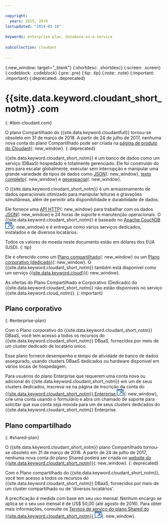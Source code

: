 ```yaml
---

copyright:
  years: 2015, 2019
lastupdated: "2019-03-18"

keywords: enterprise plan, database-as-a-service

subcollection: cloudant

---
```


{:new_window: target="_blank"}
{:shortdesc: .shortdesc}
{:screen: .screen}
{:codeblock: .codeblock}
{:pre: .pre}
{:tip: .tip}
{:note: .note}
{:important: .important}
{:deprecated: .deprecated}

<!-- Acrolinx: 2017-05-10 -->

# {{site.data.keyword.cloudant_short_notm}} .com
{: #ibm-cloudant.com}

O plano Compartilhado do {{site.data.keyword.cloudantfull}} tornou-se obsoleto em 31 de março de 2018. 
A partir de 24 de julho de 2017, nenhuma nova conta do plano Compartilhado pode ser criada na [página de produto do Cloudant](https://cloudant.com){: new_window}. 
{: deprecated}

{{site.data.keyword.cloudant_short_notm}} é um banco de dados como um serviço (DBaaS) hospedado e totalmente gerenciado. 
Ele foi construído do zero para escalar globalmente, executar sem interrupção e manipular uma grande variedade de tipos de dados
como [JSON](/docs/services/Cloudant?topic=cloudant-ibm-cloudant-basics#json-overview){: new_window},
[texto completo](/docs/services/Cloudant?topic=cloudant-query#creating-an-index){: new_window}
e [geoespacial](/docs/services/Cloudant?topic=cloudant-cloudant-nosql-db-geospatial#cloudant-nosql-db-geospatial){: new_window}.

O {{site.data.keyword.cloudant_short_notm}} é um armazenamento de dados operacionais otimizado para manipular leituras
e gravações simultâneas, além de permitir alta disponibilidade e durabilidade de dados.

Ele fornece uma [API HTTP](/docs/services/Cloudant?topic=cloudant-ibm-cloudant-basics#http-api){: new_window} para trabalhar com os dados [JSON](/docs/services/Cloudant?topic=cloudant-ibm-cloudant-basics#json-overview){: new_window}
e 24 horas de suporte e manutenção operacionais. 
O {{site.data.keyword.cloudant_short_notm}} é baseado no
[Apache CouchDB ![Ícone de link externo](../images/launch-glyph.svg "Ícone de link externo")](http://couchdb.apache.org/){: new_window}
e é entregue como vários serviços dedicados, instalados e de diversos locatários.

Todos os valores de moeda neste documento estão em dólares dos EUA (USD).
{: tip}

Ele é oferecido como um [Plano compartilhado](#shared-plan){: new_window} ou um
[Plano corporativo (dedicado)](#enterprise-plan){: new_window}. O {{site.data.keyword.cloudant_short_notm}}
também está disponível como um serviço [{{site.data.keyword.cloud}}](https://www.ibm.com/cloud/){: new_window}.

As ofertas do Plano Compartilhado e Corporativo (Dedicado) do {{site.data.keyword.cloudant_short_notm}} não estão disponíveis no serviço {{site.data.keyword.cloud_notm}}.
{: important}

## Plano corporativo
{: #enterprise-plan}

Com o Plano corporativo do {{site.data.keyword.cloudant_short_notm}} DBaaS, você tem acesso a todos os
recursos do {{site.data.keyword.cloudant_short_notm}} DBaaS, fornecidos por meio de um cluster dedicado
de locatário único.

Esse plano fornece desempenho e tempo de atividade de banco de dados assegurado,
usando clusters DBaaS dedicados ou hardware disponível em vários locais de hospedagem.

Para usuários do plano Enterprise que requerem uma conta nova ou adicional do {{site.data.keyword.cloudant_short_notm}}
em um de seus clusters dedicados, inscreva-se na página de inscrição da conta do [{{site.data.keyword.cloudant_short_notm}} Enterprise ![Ícone de link externo](../images/launch-glyph.svg "Ícone de link externo")](https://cloudant.com/enterprise-sign-up){: new_window},
crie uma conta usando o formulário e abra um chamado de suporte para solicitar que sua conta seja movida para um de seus
clusters dedicados do {{site.data.keyword.cloudant_short_notm}} Enterprise. 

## Plano compartilhado
{: #shared-plan}

O {{site.data.keyword.cloudant_short_notm}} plano Compartilhado tornou-se obsoleto em 31 de março de 2018. 
A partir de 24 de julho de 2017, nenhuma nova conta do plano Shared poderá ser criada no [website do {{site.data.keyword.cloudant_short_notm}}](https://cloudant.com){: new_window}.
{: deprecated}

Com o Plano compartilhado do {{site.data.keyword.cloudant_short_notm}}, você tem acesso a todos os
recursos do {{site.data.keyword.cloudant_short_notm}} DBaaS, fornecidos por meio de um cluster compartilhado ou de 'diversos locatários'.

A precificação é medida
com base em seu uso mensal. Nenhum encargo se aplica se o seu uso mensal é de US$ 50,00 (até agosto de 2016). Para obter mais informações, consulte os [Termos de serviço do plano Shared do {{site.data.keyword.cloudant_short_notm}} ![Ícone de link externo](../images/launch-glyph.svg "Ícone de link externo")](https://cloudant.com/assets/terms.pdf){: new_window}. 
   
      
         

